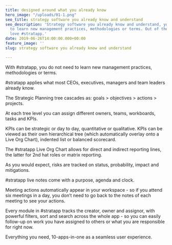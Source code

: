 ```yaml
---
title: designed around what you already know
hero_image: "/uploads/01-1.png"
seo_title: strategy software you already know and understand
seo_description: 'Strategy software you already know and understand, you do not need
  to learn new management practices, methodologies or terms. Out of the box you''ll
  love #stratapp.'
date: 2019-06-26T14:00:00.000+00:00
feature_image: ''
slug: strategy software you already know and understand

---
```

With #stratapp, you do not need to learn new management practices, methodologies or terms.

\#stratapp applies what most CEOs, executives, managers and team leaders already know.

The Strategic Planning tree cascades as: goals > objectives > actions > projects.

At each tree level you can assign different owners, teams, workboards, tasks and KPIs.

KPIs can be strategic or day to day, quantitative or qualitative. KPIs can be viewed as their own hierarchical tree (which automatically overlay onto a Live Org Chart), indented list or balanced scorecard.

The #stratapp Live Org Chart allows for direct and indirect reporting lines, the latter for 2nd hat roles or matrix reporting.

As you would expect, risks are tracked on status, probability, impact and mitigations.

\#stratapp live notes come with a purpose, agenda and clock.

Meeting actions automatically appear in your workspace - so if you attend six meetings in a day, you don’t need to go back to the notes of each meeting to see your actions.

Every module in #stratapp tracks the creator, owner and assignor, with powerful filters, sort and search across the whole app - so you can easily follow-up on work you have assigned to others or what you are responsible for right now.

Everything you need, 10-apps-in-one as a seamless user experience.